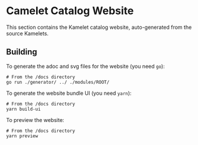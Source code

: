 # Camelet Catalog Website

This section contains the Kamelet catalog website, auto-generated from the source Kamelets.

## Building

To generate the adoc and svg files for the website (you need `go`):

```
# From the /docs directory
go run ./generator/ ../ ./modules/ROOT/
```

To generate the website bundle UI (you need `yarn`):

```
# From the /docs directory
yarn build-ui
```

To preview the website:

```
# From the /docs directory
yarn preview
```
